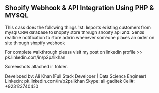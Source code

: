 Shopify Webhook & API Integration Using PHP & MYSQL
---------------------------------------------------

This class does the following things
1st: Imports existing customers from mysql CRM database to shopify store through shopify api
2nd: Sends realtime notification to store admin whenever someone places an order on site through shopify webhook

For complete walkthrough please visit my post on linkedin profile >> pk.linkedin.com/in/p2palikhan

Screenshots attached in folder.	

Developed by: Ali Khan (Full Stack Developer | Data Science Engineer)
Linkedin: pk.linkedin.com/in/p2palikhan
Skype: ali-gaditek
Cell#: +923123740430 

